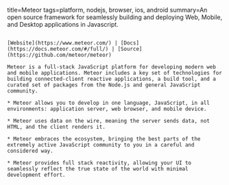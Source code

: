 title=Meteor
tags=platform, nodejs, browser, ios, android
summary=An open source framework for seamlessly building and deploying Web, Mobile, and Desktop applications in Javascript.
~~~~~~

[Website](https://www.meteor.com/) | [Docs](https://docs.meteor.com/#/full/) | [Source](https://github.com/meteor/meteor)

Meteor is a full-stack JavaScript platform for developing modern web and mobile applications. Meteor includes a key set of technologies for building connected-client reactive applications, a build tool, and a curated set of packages from the Node.js and general JavaScript community.

* Meteor allows you to develop in one language, JavaScript, in all environments: application server, web browser, and mobile device.

* Meteor uses data on the wire, meaning the server sends data, not HTML, and the client renders it.

* Meteor embraces the ecosystem, bringing the best parts of the extremely active JavaScript community to you in a careful and considered way.

* Meteor provides full stack reactivity, allowing your UI to seamlessly reflect the true state of the world with minimal development effort.

